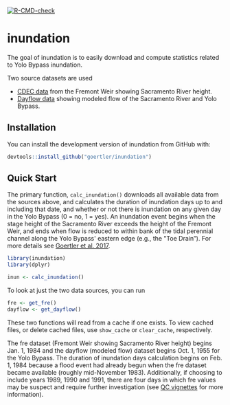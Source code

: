   <!-- badges: start -->
  [![R-CMD-check](https://github.com/goertler/inundation/workflows/R-CMD-check/badge.svg)](https://github.com/goertler/inundation/actions)
  <!-- badges: end -->


# inundation

The goal of inundation is to easily download and compute statistics related to Yolo Bypass inundation.

Two source datasets are used

- [CDEC data](https://cdec.water.ca.gov/) from the Fremont Weir showing Sacramento River height.
- [Dayflow data](https://data.cnra.ca.gov/dataset/dayflow) showing modeled flow of the Sacramento River and Yolo Bypass.

## Installation

You can install the development version of inundation from GitHub with:

``` r
devtools::install_github("goertler/inundation")
```

## Quick Start

The primary function, `calc_inundation()` downloads all available data from the sources above, and calculates the duration of inundation days up to and including that date, and whether or not there is inundation on any given day in the Yolo Bypass (0 = no, 1 = yes). An inundation event begins when the stage height of the Sacramento River exceeds the height of the Fremont Weir, and ends when flow is reduced to within bank of the tidal perennial channel along the Yolo Bypass' eastern edge (e.g., the "Toe Drain”). For more details see [Goertler et al. 2017](https://onlinelibrary.wiley.com/doi/10.1111/eff.12372).

``` r
library(inundation)
library(dplyr)

inun <- calc_inundation()

```

To look at just the two data sources, you can run

```r
fre <- get_fre()
dayflow <- get_dayflow()
```

These two functions will read from a cache if one exists. To view cached files, or delete cached files, use `show_cache` or `clear_cache`, respectively. 

The fre dataset (Fremont Weir showing Sacramento River height) begins Jan. 1, 1984 and the dayflow (modeled flow) dataset begins Oct. 1, 1955 for the Yolo Bypass. The duration of inundation days calculation begins on Feb. 1, 1984 because a flood event had already begun when the fre dataset became available (roughly mid-November 1983). Additionally, if choosing to include years 1989, 1990 and 1991, there are four days in which fre values may be suspect and require further investigation (see [QC vignettes](https://goertler.github.io/inundation/articles/annual_plots.html) for more information). 
